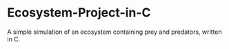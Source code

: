 # Ecosystem-Project-in-C

A simple simulation of an ecosystem containing prey and predators, written in C.
